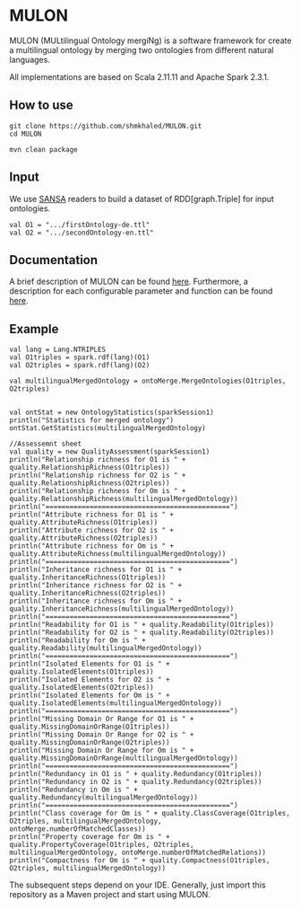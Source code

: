 # MULON
MULON (MULtilingual Ontology mergiNg) is a software framework for create a multilingual ontology by merging two ontologies from different natural languages.

All implementations are based on Scala 2.11.11 and Apache Spark 2.3.1. 

How to use
----------
````
git clone https://github.com/shmkhaled/MULON.git
cd MULON

mvn clean package
````
Input
----------
We use [SANSA](https://github.com/SANSA-Stack) readers to build a dataset of RDD[graph.Triple] for input ontologies.
````
val O1 = ".../firstOntology-de.ttl"
val O2 = ".../secondOntology-en.ttl"
````

Documentation
----------
A brief description of MULON can be found [here](https://shmkhaled.github.io/MULON/). 
Furthermore, a description for each configurable parameter and function can be found [here](https://shmkhaled.github.io/MULON/DocumentationIndex.html#package).

Example
----------

````
val lang = Lang.NTRIPLES
val O1triples = spark.rdf(lang)(O1)
val O2triples = spark.rdf(lang)(O2)

val multilingualMergedOntology = ontoMerge.MergeOntologies(O1triples, O2triples)

 
val ontStat = new OntologyStatistics(sparkSession1)
println("Statistics for merged ontology")
ontStat.GetStatistics(multilingualMergedOntology)
     
//Assessemnt sheet
val quality = new QualityAssessment(sparkSession1)
println("Relationship richness for O1 is " + quality.RelationshipRichness(O1triples))
println("Relationship richness for O2 is " + quality.RelationshipRichness(O2triples))
println("Relationship richness for Om is " + quality.RelationshipRichness(multilingualMergedOntology))
println("==============================================")
println("Attribute richness for O1 is " + quality.AttributeRichness(O1triples))
println("Attribute richness for O2 is " + quality.AttributeRichness(O2triples))
println("Attribute richness for Om is " + quality.AttributeRichness(multilingualMergedOntology))
println("==============================================")
println("Inheritance richness for O1 is " + quality.InheritanceRichness(O1triples))
println("Inheritance richness for O2 is " + quality.InheritanceRichness(O2triples))
println("Inheritance richness for Om is " + quality.InheritanceRichness(multilingualMergedOntology))
println("==============================================")
println("Readability for O1 is " + quality.Readability(O1triples))
println("Readability for O2 is " + quality.Readability(O2triples))
println("Readability for Om is " + quality.Readability(multilingualMergedOntology))
println("==============================================")
println("Isolated Elements for O1 is " + quality.IsolatedElements(O1triples))
println("Isolated Elements for O2 is " + quality.IsolatedElements(O2triples))
println("Isolated Elements for Om is " + quality.IsolatedElements(multilingualMergedOntology))
println("==============================================")
println("Missing Domain Or Range for O1 is " + quality.MissingDomainOrRange(O1triples))
println("Missing Domain Or Range for O2 is " + quality.MissingDomainOrRange(O2triples))
println("Missing Domain Or Range for Om is " + quality.MissingDomainOrRange(multilingualMergedOntology))
println("==============================================")
println("Redundancy in O1 is " + quality.Redundancy(O1triples))
println("Redundancy in O2 is " + quality.Redundancy(O2triples))
println("Redundancy in Om is " + quality.Redundancy(multilingualMergedOntology))
println("==============================================")
println("Class coverage for Om is " + quality.ClassCoverage(O1triples, O2triples, multilingualMergedOntology, ontoMerge.numberOfMatchedClasses))
println("Property coverage for Om is " + quality.PropertyCoverage(O1triples, O2triples, multilingualMergedOntology, ontoMerge.numberOfMatchedRelations))
println("Compactness for Om is " + quality.Compactness(O1triples, O2triples, multilingualMergedOntology))

````


The subsequent steps depend on your IDE. Generally, just import this repository as a Maven project and start using MULON.
